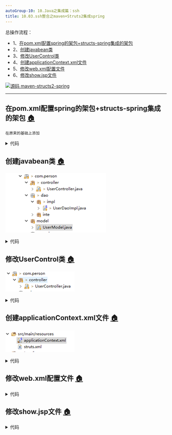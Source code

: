 ```yaml
---
autoGroup-10: 10.Java之集成篇：ssh
title: 10.03.ssh整合之maven+Struts2集成spring
---
```


总操作流程：
- 1、[在pom.xml配置spring的架包+structs-spring集成的架包](#java-01)
- 2、[创建javabean类](#java-02)
- 3、[修改UserControl类](#java-03)
- 4、[创建applicationContext.xml文件](#java-04)
- 5、[修改web.xml配置文件](#java-05)
- 6、[修改show.jsp文件](#java-06)

[![](https://img.shields.io/badge/源码-maven--structs2--spring-blue.svg "源码 maven-structs2-spring")](https://github.com/lidekai/maven-structs2-spring.git)


----------
## 在pom.xml配置spring的架包+structs-spring集成的架包 <a name="java-01" href="#" >:house:</a>

`在原来的基础上添加`

<details>
<summary>代码</summary>

```xml
  	<!-- struts2-spring-plugin -->
  	<struts2-spring-plugin.version>2.5.13</struts2-spring-plugin.version>
  	<!-- spring -->
  	<spring.version>4.3.1.RELEASE</spring.version>
```

```xml
	<!-- ============================struts-spring=================================== -->
	<dependency>
	    <groupId>org.apache.struts</groupId>
	    <artifactId>struts2-spring-plugin</artifactId>
	    <version>${struts2-spring-plugin.version}</version>
	</dependency>
	
	<!-- ============================spring=================================== -->
	<dependency>
       <groupId>org.springframework</groupId>
       <artifactId>spring-context</artifactId>
       <version>${spring.version}</version>
    </dependency>
    
    <dependency>
       <groupId>org.springframework</groupId>
       <artifactId>spring-beans</artifactId>
       <version>${spring.version}</version>
    </dependency>
    
    <dependency>
       <groupId>org.springframework</groupId>
       <artifactId>spring-core</artifactId>
       <version>${spring.version}</version>
    </dependency>
    
    <dependency>
       <groupId>org.springframework</groupId>
       <artifactId>spring-web</artifactId>
       <version>${spring.version}</version>
    </dependency>
```

</details>

## 创建javabean类 <a name="java-02" href="#" >:house:</a>

![](./image/10.03-1.png)

<details>
<summary>代码</summary>

```java
package com.person.model;

public class UserModel {
    public int age;
    public String name;
    
	public UserModel(int age, String name) {
		super();
		this.age = age;
		this.name = name;
	}
	public int getAge() {
		return age;
	}
	public void setAge(int age) {
		this.age = age;
	}
	public String getName() {
		return name;
	}
	public void setName(String name) {
		this.name = name;
	}
    
}

```

</details>

## 修改UserControl类 <a name="java-03" href="#" >:house:</a>
![](./image/10.03-2.png)

<details>
<summary>代码</summary>

```java
package com.person.controller;
import java.util.List;
import java.util.Map;

import javax.servlet.ServletRequest;
import javax.servlet.http.HttpServletRequest;

import org.apache.struts2.ServletActionContext;
import org.springframework.beans.factory.annotation.Autowired;
import org.springframework.beans.factory.annotation.Qualifier;
import org.springframework.context.annotation.Scope;
import org.springframework.stereotype.Controller;

import com.opensymphony.xwork2.ActionContext;
import com.opensymphony.xwork2.ActionSupport;
import com.person.model.UserModel;
import com.person.service.inte.UserServiceInte;

@Scope("prototype")
@Controller("showUserController")
public class UserController extends ActionSupport{
	
	
	private UserServiceInte userServiceImpl;
	
	@Autowired
	@Qualifier("userServiceImpl")
	public void setUserServiceImpl(UserServiceInte userServiceImpl) {
		this.userServiceImpl = userServiceImpl;
	}

	public String showUser() {
		List<UserModel> list =userServiceImpl.showUser();
		Map session = ActionContext.getContext().getSession();
		session.put("user", list);
		return SUCCESS;  
    }


}
```

</details>


## 创建applicationContext.xml文件 <a name="java-04" href="#" >:house:</a>
![](./image/10.03-3.png)

<details>
<summary>代码</summary>


```xml
<?xml version="1.0" encoding="UTF-8"?>
<beans xmlns="http://www.springframework.org/schema/beans"
	xmlns:xsi="http://www.w3.org/2001/XMLSchema-instance"
	xmlns:aop="http://www.springframework.org/schema/aop"
	xmlns:context="http://www.springframework.org/schema/context"
	xmlns:util="http://www.springframework.org/schema/util"
	xsi:schemaLocation="http://www.springframework.org/schema/beans http://www.springframework.org/schema/beans/spring-beans.xsd
		http://www.springframework.org/schema/aop http://www.springframework.org/schema/aop/spring-aop-4.3.xsd
		http://www.springframework.org/schema/context http://www.springframework.org/schema/context/spring-context-4.3.xsd
		http://www.springframework.org/schema/util http://www.springframework.org/schema/util/spring-util-4.3.xsd">
	<!-- 配置注解扫描的包路径 -->
	<!-- 自动扫描dao和service包(自动注入) -->
	<context:component-scan base-package="com.person.dao.impl,com.person.service.impl" />

</beans>

```

</details>


## 修改web.xml配置文件 <a name="java-05" href="#" >:house:</a>

<details>
<summary>代码</summary>

```xml
<!DOCTYPE web-app PUBLIC
 "-//Sun Microsystems, Inc.//DTD Web Application 2.3//EN"
 "http://java.sun.com/dtd/web-app_2_3.dtd" >
<web-app>
  <display-name>Archetype Created Web Application</display-name>
    
      <context-param>
        <param-name>contextConfigLocation</param-name>
        <param-value>classpath:applicationContext.xml</param-value>
    </context-param>
    
    <!-- 配置Struts2框架的核心调度器 -->
    <filter>
        <filter-name>struts2</filter-name>
        <filter-class>org.apache.struts2.dispatcher.filter.StrutsPrepareAndExecuteFilter</filter-class>
    </filter>
    <filter-mapping>
        <filter-name>struts2</filter-name>
        <url-pattern>/*</url-pattern>
    </filter-mapping>
    
    <!-- Spring监听器 -->
    <listener>
        <listener-class>org.springframework.web.context.ContextLoaderListener</listener-class>
    </listener>
    
    <!-- 默认主界面 -->
    <welcome-file-list>
        <welcome-file>index.jsp</welcome-file>
    </welcome-file-list>
</web-app>
```

</details>

## 修改show.jsp文件 <a name="java-06" href="#" >:house:</a>

<details>
<summary>代码</summary>

```html
<%@ page contentType="text/html; charset=UTF-8" pageEncoding="UTF-8"%>
<%@ taglib prefix="s" uri="/struts-tags"%>
<!DOCTYPE html PUBLIC "-//W3C//DTD HTML 4.01 Transitional//EN" "http://www.w3.org/TR/html4/loose.dtd">
<html>
<body>
    <h2>第二页</h2>
    	<s:iterator value="#session.user" var="u">  
    		<li>名字：<s:property value="#u.name"/></li> 
    		<li>年龄：<s:property value="#u.age"/></li>
    		<hr> 
		</s:iterator>
</body>
</html>
```

</details>
